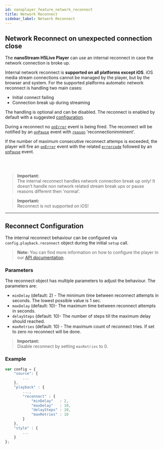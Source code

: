 ```yaml
---
id: nanoplayer_feature_network_reconnect
title: Network Reconnect
sidebar_label: Network Reconnect
---
```


## Network Reconnect on unexpected connection close

The **nanoStream H5Live Player** can use an internal reconnect in case the network connection is broke up.

Internal network reconnect is **supported on all platforms except iOS**. iOS media stream connections cannot be managed by the player, but by the browser and system.
For the supported platforms automatic network reconnect is handling two main cases:
* Initial connect failing
* Connection break up during streaming

The handling is optional and can be disabled. The reconnect is enabled by default with a suggested [configuration](#reconnect-configuration).

During a reconnect no [`onError`](../nanoplayer_api/#onerror) event is being fired. 
The reconnect will be notified by an [`onPause`](../nanoplayer_api/#onpause) event with [`reason`](../nanoplayer_api/#nanoplayerpausereason--codestringcode) 'reconnectionimminent'.

If the number of maximum consecutive reconnect attemps is exceeded, 
the player will fire an [`onError`](../nanoplayer_api/#onerror) event with the related [`errorcode`](../nanoplayer_api/#nanoplayererrorcode--codenumbercode) followed by an [`onPause`](../nanoplayer_api/#onpause) event. 

<br>
<br>

> **Important:** <br>
> The internal reconnect handles network connection break up only! It doesn't handle non network related stream break ups or pause reasons different then 'normal'.

> **Important:** <br>
> Reconnect is not supported on iOS!

<hr>

## Reconnect Configuration

The internal reconnect behaviour can be configured via `config.playback.reconnect` object during the initial `setup` call.

> **Note:** You can find more information on how to configure the player in our [API documentation](../nanoplayer_api/#nanoplayerconfig--codeobjectcode).

### Parameters
The reconnect object has multiple parameters to adjust the behaviour. The parameters are:

* `minDelay` (default: 2) - The minimum time between reconnect attempts in seconds. The lowest possible value is 1 sec.
* `maxDelay` (default: 10)- The maximum time between reconnect attempts in seconds.
* `delaySteps` (default: 10)- The number of steps till the maximum delay should reached.
* `maxRetries` (default: 10) - The maximum count of reconnect tries. If set to zero no reconnect will be done.

> **Important:** <br>
> Disable reconnect by setting `maxRetries` to 0.

### Example
```javascript
var config = {
    "source": {
        ...
    },
    "playback" : {
        ...,
        "reconnect" : {
            "minDelay"   : 2,
            "maxDelay"   : 10,
            "delaySteps" : 10,
            "maxRetries" : 10
        }
    },
    "style" : {
        ...
    }
};
```
